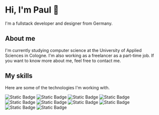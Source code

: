 # Hi, I'm Paul 👋

I'm a fullstack developer and designer from Germany.

## About me

I'm currently studying computer science at the University of Applied Sciences in Cologne. I'm also working as a freelancer as a part-time job. If you want to know more about me, feel free to contact me.

## My skills

Here are some of the technologies I'm working with.

![Static Badge](https://img.shields.io/badge/Astro-%23BC52EE?style=for-the-badge&logo=astro&logoColor=%23BC52EE&labelColor=%23000000)
![Static Badge](https://img.shields.io/badge/Vue.js-%234FC08D?style=for-the-badge&logo=vue.js&logoColor=%234FC08D&labelColor=%23000000)
![Static Badge](https://img.shields.io/badge/JavaScript-%23F7DF1E?style=for-the-badge&logo=javascript&logoColor=%23F7DF1E&labelColor=%23000000)
![Static Badge](https://img.shields.io/badge/TypeScript-%233178C6?style=for-the-badge&logo=typescript&logoColor=%233178C6&labelColor=%23000000)
![Static Badge](https://img.shields.io/badge/Node.js-%23339933?style=for-the-badge&logo=node.js&logoColor=%23339933&labelColor=%23000000)
![Static Badge](https://img.shields.io/badge/PHP-%23777BB4?style=for-the-badge&logo=php&logoColor=%23777BB4&labelColor=%23000000)
![Static Badge](https://img.shields.io/badge/Kotlin-%237F52FF?style=for-the-badge&logo=kotlin&logoColor=%237F52FF&labelColor=%23000000)
![Static Badge](https://img.shields.io/badge/Sass-%23CC6699?style=for-the-badge&logo=sass&logoColor=%23CC6699&labelColor=%23000000)
![Static Badge](https://img.shields.io/badge/CSS3-%231572B6?style=for-the-badge&logo=css3&logoColor=%231572B6&labelColor=%23000000)
![Static Badge](https://img.shields.io/badge/HTML5-%23E34F26?style=for-the-badge&logo=html5&logoColor=%23E34F26&labelColor=%23000000)